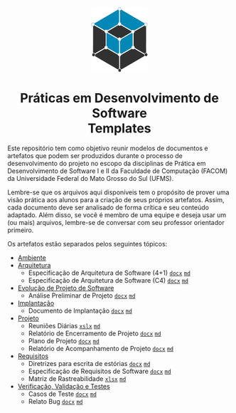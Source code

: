 <div align="center">

<img src="/.assets/logo_nes.png" height="145px" />

# Práticas em Desenvolvimento de Software <br /> Templates

</div>

Este repositório tem como objetivo reunir modelos de documentos e artefatos que podem ser produzidos durante o processo de desenvolvimento do projeto no escopo da disciplinas de Prática em Desenvolvimento de Software I e II da Faculdade de Computação (FACOM) da Universidade Federal do Mato Grosso do Sul (UFMS).

Lembre-se que os arquivos aqui disponíveis tem o propósito de prover uma visão prática aos alunos para a criação de seus próprios artefatos. Assim, cada documento deve ser analisado de forma crítica e seu conteúdo adaptado. Além disso, se você é membro de uma equipe e deseja usar um (ou mais) arquivos, lembre-se de conversar com seu professor orientador primeiro.

Os artefatos estão separados pelos seguintes tópicos:

- [Ambiente](ambiente)
- [Arquitetura](arquitetura)
  - Especificação de Arquitetura de Software (4+1) [`docx`](arquitetura/template_4%2B1.docx) [`md`](arquitetura/template_4%2B1.md)
  - Especificação de Arquitetura de Software (C4) [`docx`](arquitetura/template_c4.docx) [`md`](arquitetura/template_c4.md)
- [Evolução de Projeto de Software](evolucao)
  - Análise Preliminar de Projeto [`docx`](evolucao/analise_preliminar_projeto.docx) [`md`](evolucao/analise_preliminar_projeto.md)
- [Implantação](implantacao)
  - Documento de Implantação [`docx`](implantacao/template_documento_implantacao.docx) [`md`](implantacao/template_documento_implantacao.md)
- [Projeto](projeto)
  - Reuniões Diárias [`xslx`](projeto/reunioes_diarias.xlsx) [`md`](projeto/reunioes_diarias.md)
  - Relatório de Encerramento de Projeto [`docx`](projeto/template_encerramento_projeto.docx) [`md`](projeto/template_encerramento_projeto.md)
  - Plano de Projeto [`docx`](projeto/template_plano_projeto.docx) [`md`](projeto/template_plano_projeto.md)
  - Relatório de Acompanhamento de Projeto [`docx`](projeto/template_relatorio_acompanhamento.docx) [`md`](projeto/template_relatorio_acompanhamento.md)
- [Requisitos](requisitos)
  - Diretrizes para escrita de estórias [`docx`](requisitos/diretrizes_escrita_estorias.docx) [`md`](requisitos/diretrizes_escrita_estorias.md)
  - Especificação de Requisitos de Software [`docx`](requisitos/especificacao_requsitos_software.docx) [`md`](requisitos/especificacao_requsitos_software.md)
  - Matriz de Rastreabilidade [`xlsx`](requisitos/matriz_rastreabilidade.xlsx) [`md`](requisitos/matriz_rastreabilidade.md)
- [Verificação, Validação e Testes](vvt)
  - Casos de Teste [`docx`](vvt/template_casos_teste.docx) [`md`](vvt/template_casos_teste.md)
  - Relato Bug [`docx`](vvt/template_relato_bug.docx) [`md`](vvt/template_relato_bug.md)

